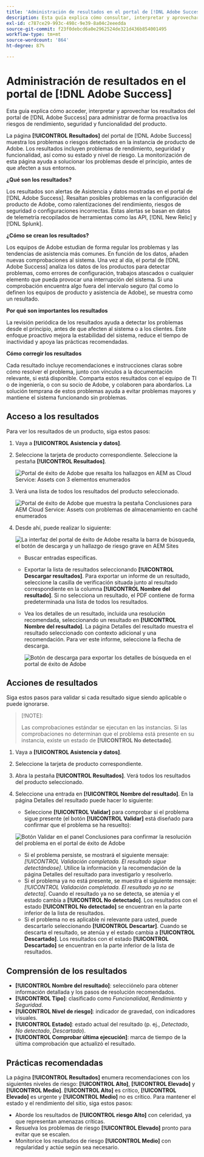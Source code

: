 ```yaml
---
title: 'Administración de resultados en el portal de [!DNL Adobe Success] '
description: Esta guía explica cómo consultar, interpretar y aprovechar los resultados del portal de [!DNL Adobe Success] para ayudarle a administrar de forma proactiva los riesgos de rendimiento, seguridad y funcionalidad del producto.
exl-id: c787ce29-993c-498c-9e39-8a04c2eeedda
source-git-commit: f23f0debcd6a0e2962524de321d436b854001495
workflow-type: tm+mt
source-wordcount: '864'
ht-degree: 87%

---
```


# Administración de resultados en el portal de [!DNL Adobe Success]

Esta guía explica cómo acceder, interpretar y aprovechar los resultados del portal de [!DNL Adobe Success] para administrar de forma proactiva los riesgos de rendimiento, seguridad y funcionalidad del producto.

La página **[!UICONTROL Resultados]** del portal de [!DNL Adobe Success] muestra los problemas o riesgos detectados en la instancia de producto de Adobe. Los resultados incluyen problemas de rendimiento, seguridad y funcionalidad, así como su estado y nivel de riesgo. La monitorización de esta página ayuda a solucionar los problemas desde el principio, antes de que afecten a sus entornos.

**¿Qué son los resultados?**

Los resultados son alertas de Asistencia y datos mostradas en el portal de [!DNL Adobe Success]. Resaltan posibles problemas en la configuración del producto de Adobe, como ralentizaciones del rendimiento, riesgos de seguridad o configuraciones incorrectas. Estas alertas se basan en datos de telemetría recopilados de herramientas como las API, [!DNL New Relic] y [!DNL Splunk].

**¿Cómo se crean los resultados?**

Los equipos de Adobe estudian de forma regular los problemas y las tendencias de asistencia más comunes. En función de los datos, añaden nuevas comprobaciones al sistema. Una vez al día, el portal de [!DNL Adobe Success] analiza los datos de los productos para detectar problemas, como errores de configuración, trabajos atascados o cualquier elemento que pueda provocar una interrupción del sistema. Si una comprobación encuentra algo fuera del intervalo seguro (tal como lo definen los equipos de producto y asistencia de Adobe), se muestra como un resultado.

**Por qué son importantes los resultados**

La revisión periódica de los resultados ayuda a detectar los problemas desde el principio, antes de que afecten al sistema o a los clientes. Este enfoque proactivo mejora la estabilidad del sistema, reduce el tiempo de inactividad y apoya las prácticas recomendadas.

**Cómo corregir los resultados**

Cada resultado incluye recomendaciones e instrucciones claras sobre cómo resolver el problema, junto con vínculos a la documentación relevante, si está disponible. Comparta estos resultados con el equipo de TI o de ingeniería, o con su socio de Adobe, y colaboren para abordarlos. La solución temprana de estos problemas ayuda a evitar problemas mayores y mantiene el sistema funcionando sin problemas.


## Acceso a los resultados

Para ver los resultados de un producto, siga estos pasos:

1. Vaya a **[!UICONTROL Asistencia y datos]**.
1. Seleccione la tarjeta de producto correspondiente. Seleccione la pestaña **[!UICONTROL Resultados]**.

   ![Portal de éxito de Adobe que resalta los hallazgos en AEM as Cloud Service: Assets con 3 elementos enumerados](../../assets/asp-support-inisghts-findings.png "Ver los hallazgos para los AEM Assets en Cloud Service")


1. Verá una lista de todos los resultados del producto seleccionado.

   ![Portal de éxito de Adobe que muestra la pestaña Conclusiones para AEM Cloud Service: Assets con problemas de almacenamiento en caché enumerados](../../assets/adobe-success-portal-findings.png "Vea los resultados relacionados con el almacenamiento en caché para los AEM Assets en Cloud Service")

1. Desde ahí, puede realizar lo siguiente:

   ![La interfaz del portal de éxito de Adobe resalta la barra de búsqueda, el botón de descarga y un hallazgo de riesgo grave en AEM Sites](../../assets/adobe-success-portal-download.png "Buscar, descargar o ver los resultados de AEM Sites en Cloud Service")

   * Buscar entradas específicas.
   * Exportar la lista de resultados seleccionando **[!UICONTROL Descargar resultados]**. Para exportar un informe de un resultado, seleccione la casilla de verificación situada junto al resultado correspondiente en la columna **[!UICONTROL Nombre del resultado]**. Si no selecciona un resultado, el PDF contiene de forma predeterminada una lista de todos los resultados.
   * Vea los detalles de un resultado, incluida una resolución recomendada, seleccionando un resultado en **[!UICONTROL Nombre del resultado]**. La página Detalles del resultado muestra el resultado seleccionado con contexto adicional y una recomendación. Para ver este informe, seleccione la flecha de descarga.


     ![Botón de descarga para exportar los detalles de búsqueda en el portal de éxito de Adobe](../../assets/findings-details.png "Descargar el informe de este hallazgo")


## Acciones de resultados

Siga estos pasos para validar si cada resultado sigue siendo aplicable o puede ignorarse.

>[!NOTE]:
>
>Las comprobaciones estándar se ejecutan en las instancias. Si las comprobaciones no determinan que el problema está presente en su instancia, existe un estado de **[!UICONTROL No detectado]**.

1. Vaya a **[!UICONTROL Asistencia y datos]**.
1. Seleccione la tarjeta de producto correspondiente.
1. Abra la pestaña **[!UICONTROL Resultados]**. Verá todos los resultados del producto seleccionado.
1. Seleccione una entrada en **[!UICONTROL Nombre del resultado]**. En la página Detalles del resultado puede hacer lo siguiente:
   * Seleccione **[!UICONTROL Validar]** para comprobar si el problema sigue presente (el botón **[!UICONTROL Validar]** está diseñado para confirmar que el problema se ha resuelto):

   ![Botón Validar en el panel Conclusiones para confirmar la resolución del problema en el portal de éxito de Adobe](../../assets/adobe-success-portal-validate.png "Botón Validar")


   * Si el problema persiste, se mostrará el siguiente mensaje: *[!UICONTROL Validación completada. El resultado sigue detectándose]*. Utilice la información y la recomendación de la página Detalles del resultado para investigarlo y resolverlo.
   * Si el problema ya no está presente, se muestra el siguiente mensaje: *[!UICONTROL Validación completada. El resultado ya no se detecta]*. Cuando el resultado ya no se detecta, se atenúa y el estado cambia a **[!UICONTROL No detectado]**. Los resultados con el estado **[!UICONTROL No detectado]** se encuentran en la parte inferior de la lista de resultados.
   * Si el problema no es aplicable ni relevante para usted, puede descartarlo seleccionando **[!UICONTROL Descartar]**. Cuando se descarta el resultado, se atenúa y el estado cambia a **[!UICONTROL Descartado]**.  Los resultados con el estado **[!UICONTROL Descartado]** se encuentran en la parte inferior de la lista de resultados.

## Comprensión de los resultados

* **[!UICONTROL Nombre del resultado]**: selecciónelo para obtener información detallada y los pasos de resolución recomendados.
* **[!UICONTROL Tipo]**: clasificado como *Funcionalidad*, *Rendimiento* y *Seguridad*.
* **[!UICONTROL Nivel de riesgo]**: indicador de gravedad, con indicadores visuales.
* **[!UICONTROL Estado]**: estado actual del resultado (p. ej., *Detectado*, *No detectado*, *Descartado*).
* **[!UICONTROL Comprobar última ejecución]**: marca de tiempo de la última comprobación que actualizó el resultado.


## Prácticas recomendadas

La página **[!UICONTROL Resultados]** enumera recomendaciones con los siguientes niveles de riesgo: **[!UICONTROL Alto]**, **[!UICONTROL Elevado]** y **[!UICONTROL Medio]**. **[!UICONTROL Alto]** es crítico, **[!UICONTROL Elevado]** es urgente y **[!UICONTROL Medio]** no es crítico. Para mantener el estado y el rendimiento del sitio, siga estos pasos:

* Aborde los resultados de **[!UICONTROL riesgo Alto]** con celeridad, ya que representan amenazas críticas.
* Resuelva los problemas de riesgo **[!UICONTROL Elevado]** pronto para evitar que se escalen.
* Monitorice los resultados de riesgo **[!UICONTROL Medio]** con regularidad y actúe según sea necesario.
